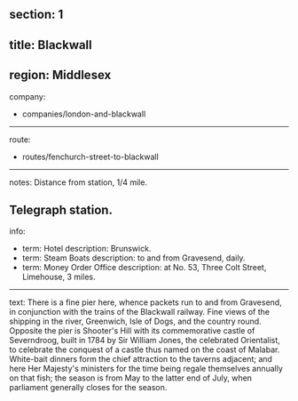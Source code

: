 section: 1
----
title: Blackwall
----
region: Middlesex
----
company:
- companies/london-and-blackwall
----
route:
- routes/fenchurch-street-to-blackwall
----
notes: Distance from station, 1/4 mile.

Telegraph station.
----
info:
- term: Hotel
  description: Brunswick.
- term: Steam Boats
  description: to and from Gravesend, daily.
- term: Money Order Office
  description: at No. 53, Three Colt Street, Limehouse, 3 miles.
----
text: There is a fine pier here, whence packets run to and from Gravesend, in conjunction with the trains of the Blackwall railway. Fine views of the shipping in the river, Greenwich, Isle of Dogs, and the country round. Opposite the pier is Shooter's Hill with its commemorative castle of Severndroog, built in 1784 by Sir William Jones, the celebrated Orientalist, to celebrate the conquest of a castle thus named on the coast of Malabar. White-bait dinners form the chief attraction to the taverns adjacent; and here Her Majesty's ministers for the time being regale themselves annually on that fish; the season is from May to the latter end of July, when parliament generally closes for the season.

